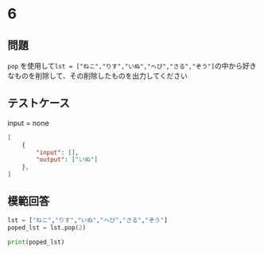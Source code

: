 # 6
## 問題

`pop` を使用して`lst = ["ねこ","りす","いぬ","へび","さる","ぞう"]`の中から好きなものを削除して、その削除したものを出力してください

## テストケース
input = none
```json
[
	{
		"input": [],
		"output": ["いぬ"]
  	},
]
```

## 模範回答
```python
lst = ["ねこ","りす","いぬ","へび","さる","ぞう"]
poped_lst = lst.pop(2)

print(poped_lst)
```